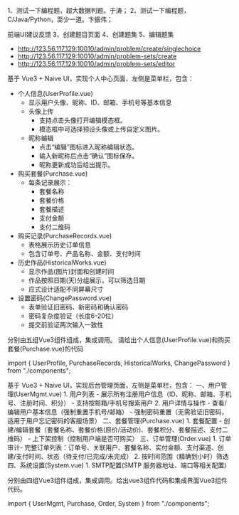 
1、测试一下编程题，超大数据判题。于涛；
2、测试一下编程题，C/Java/Python，至少一道。卞振伟；

前端UI建议反馈
3、创建题目页面
4、创建题集
5、编辑题集
-  http://123.56.117.129:10010/admin/problem/create/singlechoice
-  http://123.56.117.129:10010/admin/problem-sets/create
- http://123.56.117.129:10010/admin/problem-sets/editor


基于 Vue3 + Naive UI，实现个人中心页面，左侧是菜单栏，包含：
- 个人信息(UserProfile.vue)
    - 显示用户头像、昵称、ID、邮箱、手机号等基本信息
    - 头像上传
        - 支持点击头像打开编辑模态框。
        - 模态框中可选择预设头像或上传自定义图片。
    - 昵称编辑
        - 点击“编辑”图标进入昵称编辑状态。
        - 输入新昵称后点击“确认”图标保存。
        - 昵称更新成功后给出提示。
- 购买套餐(Purchase.vue)
    - 每条记录展示：
        - 套餐名称
        - 套餐价格
        - 套餐描述
        - 支付金额
        - 支付二维码
- 购买记录(PurchaseRecords.vue)
    - 表格展示历史订单信息
    - 包含订单号、产品名称、金额、支付时间
- 历史作品(HistoricalWorks.vue)
    - 显示作品(图片)封面和创建时间
    - 作品按照日期(天)分组展示，可以筛选日期
    - 应式设计适配不同屏幕尺寸
- 设置密码(ChangePassword.vue)
    - 表单验证旧密码、新密码和确认密码
    - 密码复杂度验证（长度6-20位）
    - 提交前验证两次输入一致性


分别由五组Vue3组件组成，集成调用。
请给出个人信息(UserProfile.vue)和购买套餐(Purchase.vue)的代码

import { UserProfile, PurchaseRecords, HistoricalWorks, ChangePassword } from "./components";




基于 Vue3 + Naive UI，实现后台管理页面，左侧是菜单栏，包含：
一、用户管理(UserMgmt.vue)
​1. ​用户列表
    - 展示所有注册用户信息（ID、昵称、邮箱、手机号、注册时间、积分）
    - 支持按邮箱/手机号搜索用户
​2. ​用户详情与操作​​
    - 查看/编辑用户基本信息（强制重置手机号/邮箱）
    - 强制密码重置​​（无需验证旧密码，适用于用户忘记密码的客服场景）
二、套餐管理(Purchase.vue)
​1. ​套餐配置​​
    - 创建/编辑套餐（套餐名称、套餐价格(原价/活动价)、套餐积分、套餐描述、支付二维码）
    - 上下架控制（控制用户端是否可购买）
三、订单管理(Order.vue)
​1. ​订单审计​​
    - 完整订单列表：订单号、关联用户、套餐名称、实付金额、支付渠道、创建/支付时间、状态（待支付/已完成/未完成）
2. 按时间范围（精确到小时）筛选
四、系统设置(System.vue)
​1. SMTP配置(SMTP 服务器地址、端口等相关配置)

分别由四组Vue3组件组成，集成调用。给出vue3组件代码和集成界面Vue3组件代码。


import { UserMgmt, Purchase, Order, System } from "./components";
